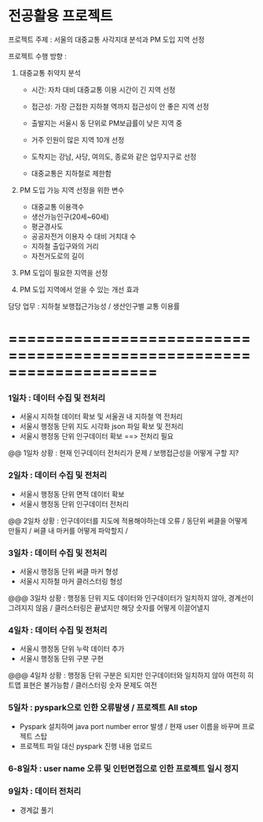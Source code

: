 # 전공활용 프로젝트

프로젝트 주제 : 서울의 대중교통 사각지대 분석과 PM 도입 지역 선정



프로젝트 수행 방향 :

1. 대중교통 취약지 분석

   - 시간: 자차 대비 대중교통 이용 시간이 긴 지역 선정 

   - 접근성: 가장 근접한 지하쳘 역까지 접근성이 안 좋은 지역 선정 

   - 출발지는 서울시 동 단위로 PM보급률이 낮은 지역 중 

   - 거주 인원이 많은 지역 10개 선정

   - 도착지는 강남, 사당, 여의도, 종로와 같은 업무지구로 선정

   - 대중교통은 지하철로 제한함

2. PM 도입 가능 지역 선정을 위한 변수

   - 대중교통 이용객수 
   - 생산가능인구(20세~60세) 
   - 평균경사도
   - 공공자전거 이용자 수 대비 거치대 수 
   - 지하철 출입구와의 거리 
   - 자전거도로의 길이

3. PM 도입이 필요한 지역을 선정

4. PM 도입 지역에서 얻을 수 있는 개선 효과



담당 업무 : 지하철 보행접근가능성 / 생산인구별 교통 이용률 

# ====================================================================



### 1일차 : 데이터 수집 및 전처리

- 서울시 지하철 데이터 확보 및 서울권 내 지하철 역 전처리
- 서울시 행정동 단위 지도 시각화 json 파일 확보 및 전처리
- 서울시 행정동 단위 인구데이터 확보 ==> 전처리 필요

@@ 1일차 상황 : 현재 인구데이터 전처리가 문제 / 보행접근성을 어떻게 구할 지?



### 2일차 : 데이터 수집 및 전처리

- 서울시 행정동 단위 면적 데이터 확보
- 서울시 행정동 단위 인구데이터 전처리

@@ 2일차 상황 : 인구데이터를 지도에 적용해야하는데 오류 / 동단위 써클을 어떻게 만들지 / 써클 내 마커를 어떻게 파악할지 / 



### 3일차 : 데이터 수집 및 전처리

- 서울시 행정동 단위 써클 마커 형성
- 서울시 지하철 마커 클러스터링 형성

@@@ 3일차 상황 : 행정동 단위 지도 데이터와 인구데이터가 일치하지 않아, 경계선이 그려지지 않음 / 클러스터링은 끝냈지만 해당 숫자를 어떻게 이끌어낼지



### 4일차 : 데이터 수집 및 전처리

- 서울시 행정동 단위 누락 데이터 추가
- 서울시 행정동 단위 구분 구현

@@@ 4일차 상황 : 행정동 단위 구분은 되지만 인구데이터와 일치하지 않아 여전히 히트맵 표현은 불가능함 / 클러스터링 숫자 문제도 여전



### 5일차 : pyspark으로 인한 오류발생 / 프로젝트 All stop

- Pyspark 설치하며 java port number error 발생 / 현재 user 이름을 바꾸며 프로젝트 스탑
- 프로젝트 파일 대신 pyspark 진행 내용 업로드



### 6-8일차 : user name 오류 및 인턴면접으로 인한 프로젝트 일시 정지



### 9일차 : 데이터 전처리

- 경계값  풀기